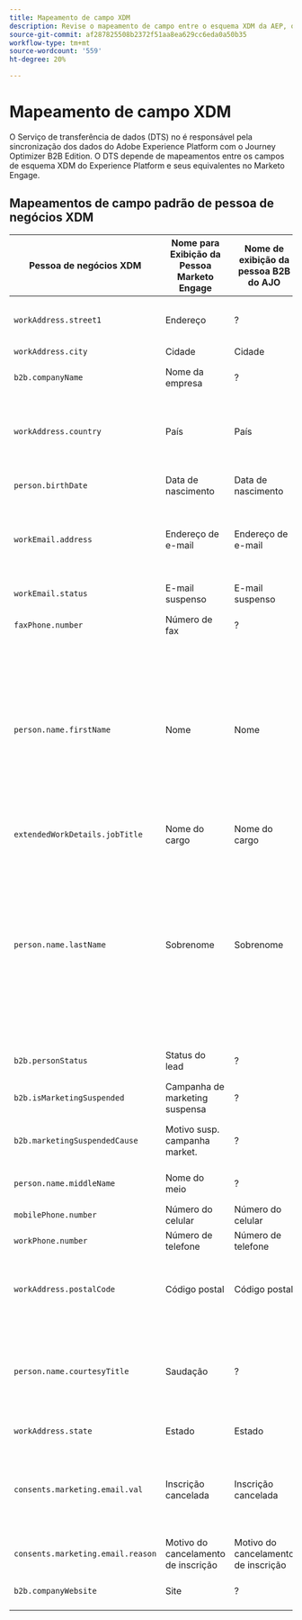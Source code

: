 ```yaml
---
title: Mapeamento de campo XDM
description: Revise o mapeamento de campo entre o esquema XDM da AEP, o Marketo Engage e o Journey Optimizer B2B Edition.
source-git-commit: af287825508b2372f51aa8ea629cc6eda0a50b35
workflow-type: tm+mt
source-wordcount: '559'
ht-degree: 20%

---
```


# Mapeamento de campo XDM

O Serviço de transferência de dados (DTS) no é responsável pela sincronização dos dados do Adobe Experience Platform com o Journey Optimizer B2B Edition. O DTS depende de mapeamentos entre os campos de esquema XDM do Experience Platform e seus equivalentes no Marketo Engage.

## Mapeamentos de campo padrão de pessoa de negócios XDM

| Pessoa de negócios XDM | Nome para Exibição da Pessoa Marketo Engage | Nome de exibição da pessoa B2B do AJO | Tipo XDM | Tipo de Marketo | Descrição do XDM |
|------------------- |---------------------------------- |--------------------------- |-------- |------------ |--------------- |
| `workAddress.street1` | Endereço | ? | string | texto | Informações no nível da rua principal, número do apartamento, número da rua e nome da rua. |
| `workAddress.city ` | Cidade | Cidade | string | string | O nome da cidade. |
| `b2b.companyName` | Nome da empresa | ? | string | string | Nome da empresa à qual uma pessoa de negócios está associada. |
| `workAddress.country` | País | País | string | string | O nome do território administrado pelo governo. Além de `xdm:countryCode`, este é um campo de forma livre que pode ter o nome do país em qualquer idioma. |
| `person.birthDate` | Data de nascimento | Data de nascimento | string | data | A data de nascimento completa de uma pessoa.  DD/MM/YYYY |
| `workEmail.address` | Endereço de e-mail | Endereço de e-mail | string | email | O endereço técnico, por exemplo, &#39;<name@domain.com>&#39;, conforme geralmente definido em RFC2822 e padrões subsequentes. |
| `workEmail.status` | E-mail suspenso | E-mail suspenso | string | booleano | Uma indicação quanto à capacidade de usar o endereço de email. |
| `faxPhone.number` | Número de fax | ? | string | telefone | Número de telefone do fax. |
| `person.name.firstName` | Nome | Nome | string | string | O primeiro segmento do nome na ordem de escrita aceito com mais frequência no idioma do nome. Em muitas culturas, este é o nome pessoal ou o nome preferencial. As propriedades firstName e lastName foram introduzidas para manter a compatibilidade com sistemas existentes que definem nomes de forma simplificada, não semântica e não internacionalizável. Usar xdm:fullName é sempre aconselhável. |
| `extendedWorkDetails.jobTitle` | Nome do cargo | Nome do cargo | string | string | Cargo da pessoa. |
| `person.name.lastName` | Sobrenome | Sobrenome | string | string | O último segmento do nome na ordem de escrita aceito com mais frequência no idioma do nome. Em muitas culturas, este é o nome de família, sobrenome, patronímico ou nome matronímico herdado. As propriedades firstName e lastName foram introduzidas para manter a compatibilidade com sistemas existentes que definem nomes de forma simplificada, não semântica e não internacionalizável. Usar xdm:fullName é sempre aconselhável. |
| `b2b.personStatus` | Status do lead | ? | string | string | Campo que registra o status atual de marketing/vendas da pessoa. |
| `b2b.isMarketingSuspended` | Campanha de marketing suspensa | ? | booleano | booleano | Indica se o marketing é suspenso para a pessoa. |
| `b2b.marketingSuspendedCause` | Motivo susp. campanha market. | ? | string | string | Se o marketing for suspenso para a pessoa, essa propriedade fornecerá o motivo. |
| `person.name.middleName` | Nome do meio | ? | string | telefone | Nomes do meio, alternativos ou adicionais fornecidos entre o nome e o sobrenome. |
| `mobilePhone.number` | Número do celular | Número do celular | string | telefone | Número do celular. |
| `workPhone.number` | Número de telefone | Número de telefone | string | telefone | Número de telefone comercial. |
| `workAddress.postalCode` | Código postal | Código postal | string | string | O código postal da localização. Os códigos postais não estão disponíveis para todos os países. Em alguns países, conterá apenas parte do código postal. |
| `person.name.courtesyTitle` | Saudação | ? | string | string | Normalmente, uma abreviação de um título de pessoa, honorífico ou saudação. O courtesyTitle é usado na frente do nome completo ou do sobrenome nos textos de abertura. Por exemplo, Sr., Srta. ou Dr. |
| `workAddress.state` | Estado | Estado | string | string | O nome do Estado. Este é um campo de forma livre. |
| `consents.marketing.email.val` | Inscrição cancelada | Inscrição cancelada | string | booleano | Se unsubscribed for true (por exemplo, valor = 1), defina `consents.marketing.email.val` como (n). Se a assinatura cancelada for falsa (por exemplo, valor = 0), defina consents.marketing.email.val como nulo. |
| `consents.marketing.email.reason` | Motivo do cancelamento de inscrição | Motivo do cancelamento de inscrição | string | string |  |
| `b2b.companyWebsite` | Site | ? | string | url | Site da empresa à qual uma pessoa de negócios está associada. |

